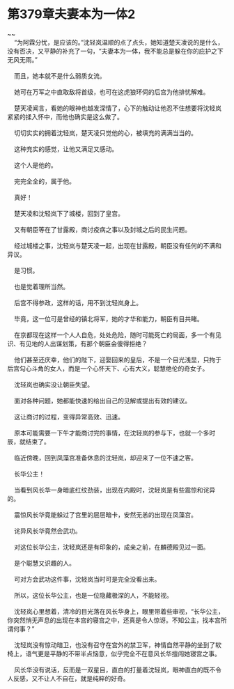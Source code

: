 # 第379章夫妻本为一体2
~~<br>&nbsp;&nbsp;&nbsp;&nbsp;“为阿霖分忧，是应该的。”沈轻岚温顺的点了点头，她知道楚天凌说的是什么，没有否决，又平静的补充了一句，“夫妻本为一体，我不能总是躲在你的庇护之下无风无雨。”<br><br>&nbsp;&nbsp;&nbsp;&nbsp;而且，她本就不是什么弱质女流。<br><br>&nbsp;&nbsp;&nbsp;&nbsp;她可在万军之中直取敌将首级，也可在这虎狼环伺的后宫为他排忧解难。<br><br>&nbsp;&nbsp;&nbsp;&nbsp;楚天凌闻言，看她的眼神也越发深情了，心下的触动让他忍不住想要将沈轻岚紧紧的揉入怀中，而他也确实是这么做了。<br><br>&nbsp;&nbsp;&nbsp;&nbsp;切切实实的拥着沈轻岚，楚天凌只觉他的心，被填充的满满当当的。<br><br>&nbsp;&nbsp;&nbsp;&nbsp;这种充实的感觉，让他又满足又感动。<br><br>&nbsp;&nbsp;&nbsp;&nbsp;这个人是他的。<br><br>&nbsp;&nbsp;&nbsp;&nbsp;完完全全的，属于他。<br><br>&nbsp;&nbsp;&nbsp;&nbsp;真好！<br><br>&nbsp;&nbsp;&nbsp;&nbsp;楚天凌和沈轻岚下了城楼，回到了皇宫。<br><br>&nbsp;&nbsp;&nbsp;&nbsp;又有朝臣等在了甘露殿，商讨疫病之事以及封城之后的民生问题。<br><br>&nbsp;&nbsp;&nbsp;&nbsp;经过城楼之事，沈轻岚与楚天凌一起，出现在甘露殿，朝臣没有任何的不满和异议。<br><br>&nbsp;&nbsp;&nbsp;&nbsp;是习惯。<br><br>&nbsp;&nbsp;&nbsp;&nbsp;也是觉着理所当然。<br><br>&nbsp;&nbsp;&nbsp;&nbsp;后宫不得参政，这样的话，用不到沈轻岚身上。<br><br>&nbsp;&nbsp;&nbsp;&nbsp;毕竟，这一位可是曾经的镇北将军，她的才华和能力，朝臣有目共睹。<br><br>&nbsp;&nbsp;&nbsp;&nbsp;在京都现在这样一个人人自危，处处危险，随时可能死亡的局面，多一个有见识、有见地的人出谋划策，有那个朝臣会傻得拒绝？<br><br>&nbsp;&nbsp;&nbsp;&nbsp;他们甚至还庆幸，他们的陛下，迎娶回来的皇后，不是一个目光浅显，只拘于后宫勾心斗角的女人，而是一个心怀天下、心有大义，聪慧绝伦的奇女子。<br><br>&nbsp;&nbsp;&nbsp;&nbsp;沈轻岚也确实没让朝臣失望。<br><br>&nbsp;&nbsp;&nbsp;&nbsp;面对各种问题，她都能快速的给出自己的见解或提出有效的建议。<br><br>&nbsp;&nbsp;&nbsp;&nbsp;这让商讨的过程，变得异常高效、迅速。<br><br>&nbsp;&nbsp;&nbsp;&nbsp;原本可能需要一下午才能商讨完的事情，在沈轻岚的参与下，也就一个多时辰，就结束了。<br><br>&nbsp;&nbsp;&nbsp;&nbsp;临近傍晚，回到凤藻宫准备休息的沈轻岚，却迎来了一位不速之客。<br><br>&nbsp;&nbsp;&nbsp;&nbsp;长华公主！<br><br>&nbsp;&nbsp;&nbsp;&nbsp;当看到风长华一身暗底红纹劲装，出现在内殿时，沈轻岚是有些震惊和诧异的。<br><br>&nbsp;&nbsp;&nbsp;&nbsp;震惊风长华竟能躲过了宫里的层层暗卡，安然无恙的出现在凤藻宫。<br><br>&nbsp;&nbsp;&nbsp;&nbsp;诧异风长华竟然会武功。<br><br>&nbsp;&nbsp;&nbsp;&nbsp;对这位长华公主，沈轻岚还是有印象的，成亲之前，在麟德殿见过一面。<br><br>&nbsp;&nbsp;&nbsp;&nbsp;是个聪慧又识趣的人。<br><br>&nbsp;&nbsp;&nbsp;&nbsp;可对方会武功这件事，沈轻岚当时可是完全没看出来。<br><br>&nbsp;&nbsp;&nbsp;&nbsp;所以，这位长华公主，也是一位隐藏极深的人，不能轻视。<br><br>&nbsp;&nbsp;&nbsp;&nbsp;沈轻岚心里想着，清冷的目光落在风长华身上，眼里带着些审视，“长华公主，你突然悄无声息的出现在本宫的寝宫之中，还真是令人惊讶。不知公主，找本宫所谓何事？”<br><br>&nbsp;&nbsp;&nbsp;&nbsp;沈轻岚没有惊动暗卫，也没有召守在宫外的禁卫军，神情自然平静的坐到了软椅上，语气更是平静的不带半点恼意，似乎完全不在意风长华擅闯她寝宫之事。<br><br>&nbsp;&nbsp;&nbsp;&nbsp;风长华没有说话，反而是一双星目，直白的打量着沈轻岚，眼神直白的既不令人反感，又不让人不自在，就是纯粹的好奇。<br><br>
                    

<script>_fwqdsqadxfw()</script>
<div><script>_dfwf1dw();</script></div>
<div><script>_dfwf1agdw();</script></div>
                